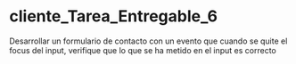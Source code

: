 # cliente_Tarea_Entregable_6
Desarrollar un formulario de contacto con un evento que cuando se quite el focus del input, verifique que lo que se ha metido en el input es correcto
